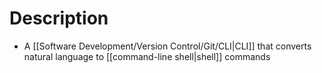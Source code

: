 # Description
- A [[Software Development/Version Control/Git/CLI|CLI]] that converts natural language to [[command-line shell|shell]] commands
